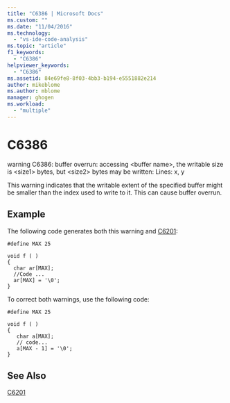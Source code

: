 ```yaml
---
title: "C6386 | Microsoft Docs"
ms.custom: ""
ms.date: "11/04/2016"
ms.technology: 
  - "vs-ide-code-analysis"
ms.topic: "article"
f1_keywords: 
  - "C6386"
helpviewer_keywords: 
  - "C6386"
ms.assetid: 84e69fe8-8f03-4bb3-b194-e5551882e214
author: mikeblome
ms.author: mblome
manager: ghogen
ms.workload: 
  - "multiple"
---
```

# C6386
warning C6386: buffer overrun: accessing \<buffer name>, the writable size is \<size1> bytes, but \<size2> bytes may be written: Lines: x, y  
  
 This warning indicates that the writable extent of the specified buffer might be smaller than the index used to write to it. This can cause buffer overrun.  
  
## Example  
 The following code generates both this warning and [C6201](../code-quality/c6201.md):  
  
```  
#define MAX 25  
  
void f ( )  
{  
  char ar[MAX];  
  //Code ...  
  ar[MAX] = '\0';  
}  
```  
  
 To correct both warnings, use the following code:  
  
```  
#define MAX 25  
  
void f ( )  
{  
   char a[MAX];  
   // code...  
   a[MAX - 1] = '\0';  
}   
```  
  
## See Also  
 [C6201](../code-quality/c6201.md)